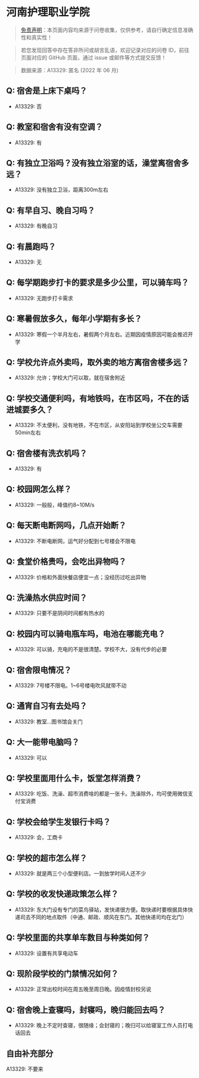 # 河南护理职业学院

> [免责声明](https://colleges.chat/#_3)：本页面内容均来源于问卷收集，仅供参考，请自行确定信息准确性和真实性！

> 若您发现回答中存在答非所问或胡言乱语，欢迎记录对应的问卷 ID，前往页面对应的 GitHub 页面，通过 issue 或邮件等方式提交反馈！

> 数据来源：A13329: 匿名 (2022 年 06 月)

## Q: 宿舍是上床下桌吗？

- A13329: 否

## Q: 教室和宿舍有没有空调？

- A13329: 有

## Q: 有独立卫浴吗？没有独立浴室的话，澡堂离宿舍多远？

- A13329: 没有独立卫浴，距离300m左右

## Q: 有早自习、晚自习吗？

- A13329: 有晚自习

## Q: 有晨跑吗？

- A13329: 无

## Q: 每学期跑步打卡的要求是多少公里，可以骑车吗？

- A13329: 无跑步打卡需求

## Q: 寒暑假放多久，每年小学期有多长？

- A13329: 寒假一个半月左右，暑假两个月左右。近期因疫情原因可能会推迟开学

## Q: 学校允许点外卖吗，取外卖的地方离宿舍楼多远？

- A13329: 允许；学校大门可以取，就在宿舍附近

## Q: 学校交通便利吗，有地铁吗，在市区吗，不在的话进城要多久？

- A13329: 不太便利，没有地铁，不在市区，从安阳站到学校坐公交车需要50min左右

## Q: 宿舍楼有洗衣机吗？

- A13329: 有

## Q: 校园网怎么样？

- A13329: 一般般，峰值约8\~10M/s

## Q: 每天断电断网吗，几点开始断？

- A13329: 不断电断网，运气好分配到七号楼会不限电

## Q: 食堂价格贵吗，会吃出异物吗？

- A13329: 价格和外面快餐店便宜一点；没经历过吃出异物

## Q: 洗澡热水供应时间？

- A13329: 只要不是阴间时间都有热水的

## Q: 校园内可以骑电瓶车吗，电池在哪能充电？

- A13329: 可以骑，充电的不是很清楚。学校不大，没有代步的必要

## Q: 宿舍限电情况？

- A13329: 7号楼不限电。1\~6号楼电吹风就带不动

## Q: 通宵自习有去处吗？

- A13329: 教室…图书馆会关门

## Q: 大一能带电脑吗？

- A13329: 可以

## Q: 学校里面用什么卡，饭堂怎样消费？

- A13329: 吃饭、洗澡、超市消费啥的都是一张卡。洗澡除外，均可使用微信支付宝消费

## Q: 学校会给学生发银行卡吗？

- A13329: 会，工商卡

## Q: 学校的超市怎么样？

- A13329: 就是两三个小型便利店。一到放学时间人还不少

## Q: 学校的收发快递政策怎么样？

- A13329: 东大门设有专门的菜鸟驿站，发快递很方便。取快递时要根据具体快递司去不同的地点取件（中通、邮政、顺风在东门。其他快递司均在北门）

## Q: 学校里面的共享单车数目与种类如何？

- A13329: 设置有共享电动车

## Q: 现阶段学校的门禁情况如何？

- A13329: 正常出校时间在周五晚至周日晚。因疫情封校另说

## Q: 宿舍晚上查寝吗，封寝吗，晚归能回去吗？

- A13329: 晚上不定时查寝，很随缘；会封寝的；晚归可以给寝室工作人员打电话回去

## 自由补充部分

A13329: 不要来